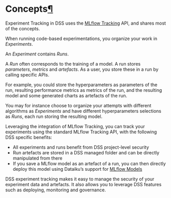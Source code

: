 Concepts[¶](#concepts "Permalink to this heading")
==================================================


Experiment Tracking in DSS uses the [MLflow Tracking](https://www.mlflow.org/docs/1.30.0/tracking.html) API, and shares most of the concepts.


When running code\-based experimentations, you organize your work in *Experiments*.


An *Experiment* contains *Runs*.


A *Run* often corresponds to the training of a model. A run stores *parameters*, *metrics* and *artefacts*. As a user, you store these in a run by calling specific APIs.


For example, you could store the hyperparameters as parameters of the run, resulting performance metrics as metrics of the run, and the resulting model and some generated charts as artefacts of the run.


You may for instance choose to organize your attempts with different algorithms as *Experiments* and have different hyperparameters selections as *Runs*, each run storing the resulting model.


Leveraging the integration of MLflow Tracking, you can track your experiments using the standard MLflow Tracking API, with the following DSS specific benefits:


* All experiments and runs benefit from DSS project\-level security
* Run artefacts are stored in a DSS managed folder and can be directly manipulated from there
* If you save a MLflow model as an artefact of a run, you can then directly deploy this model using Dataiku’s support for [MLflow Models](../mlflow-models/index.html)


DSS experiment tracking makes it easy to manage the security of your experiment data and artefacts. It also allows you to leverage DSS features such as deploying, monitoring and governance.